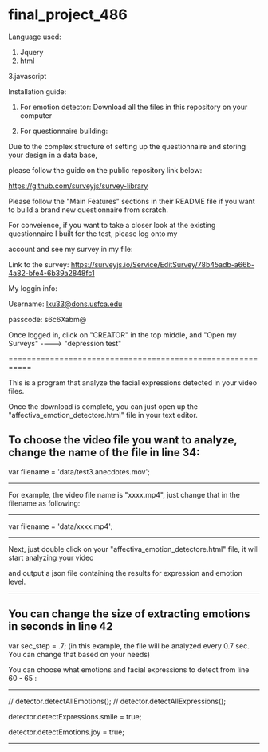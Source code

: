 # final_project_486

Language used: 
1. Jquery
2. html

3.javascript

Installation guide:
1. For emotion detector: Download all the files in this repository on your computer

2. For questionnaire building: 

Due to the complex structure of setting up the questionnaire and storing your design in a data base,

please follow the guide on the public repository link below:

https://github.com/surveyjs/survey-library 

Please follow the "Main Features" sections in their README file if you want to build a brand new questionnaire from scratch.

For conveience, if you want to take a closer look at the existing questionnaire I built for the test, please log onto my 

account and see my survey in my file:

Link to the survey: https://surveyjs.io/Service/EditSurvey/78b45adb-a66b-4a82-bfe4-6b39a2848fc1

My loggin info:

Username: lxu33@dons.usfca.edu

passcode: s6c6Xabm@

Once logged in, click on "CREATOR" in the top middle, and "Open my Surveys" ----> "depression test"



===========================================================

This is a program that analyze the facial expressions detected in your video files.

Once the download is complete, you can just open up the "affectiva_emotion_detectore.html" file in your text editor. 

To choose the video file you want to analyze, change the name of the file in line 34:
-------------------
  var filename = 'data/test3.anecdotes.mov';
  
 ----------------
 
 For example, the video file name is "xxxx.mp4", just change that in the filename as following:
 
 ------------------
 
var filename = 'data/xxxx.mp4';

- ----------------

Next, just double click on your "affectiva_emotion_detectore.html" file, it will start analyzing your video

and output a json file containing the results for expression and emotion level.

-------------------

You can change the size of extracting emotions in seconds in line 42
------------------------

var sec_step = .7; (in this example, the file will be analyzed every 0.7 sec. You can change that based on your needs)

You can choose what emotions and facial expressions to detect from line 60 - 65 :

----------------------------------------

// detector.detectAllEmotions();
  // detector.detectAllExpressions();

  detector.detectExpressions.smile = true;

  detector.detectEmotions.joy = true;

---------------------------------------






